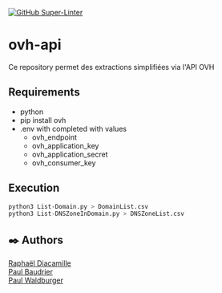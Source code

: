 [![GitHub Super-Linter](https://github.com/rdia9/ovh-api/workflows/Lint%20Code%20Base/badge.svg)](https://github.com/marketplace/actions/super-linter)

# ovh-api

Ce repository permet des extractions simplifiées via l'API OVH

## Requirements

- python
- pip install ovh
- .env with completed with values
  - ovh_endpoint
  - ovh_application_key
  - ovh_application_secret
  - ovh_consumer_key

## Execution

```bash
python3 List-Domain.py > DomainList.csv
python3 List-DNSZoneInDomain.py > DNSZoneList.csv
```

## ✒️ Authors

[Raphaël Diacamille](https://github.com/rdia9) \
[Paul Baudrier](https://github.com/paulbaudrier) \
[Paul Waldburger](https://github.com/Paul-Waldburger-BTPConsultants)
